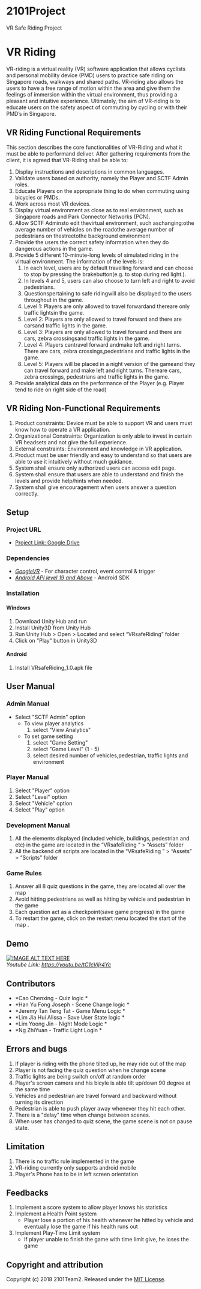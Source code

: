 # 2101Project
VR Safe Riding Project


# VR Riding
VR-riding is a virtual reality (VR) software application that allows cyclists and personal mobility device (PMD) users to practice safe riding on Singapore roads, walkways and shared paths. VR-riding also allows the users to have a free range of motion within the area and give them the feelings of immersion within the virtual environment, thus providing a pleasant and intuitive experience. Ultimately, the aim of VR-riding is to educate users on the safety aspect of commuting by cycling or with their PMD’s in Singapore.

## VR Riding Functional Requirements
This section describes the core functionalities of VR-Riding and what it must be able to performand deliver. After gathering requirements from the client, it is agreed that VR-Riding shall be able to:
1. Display instructions and descriptions in common languages.
2. Validate users based on authority, namely the Player and SCTF Admin roles.
3. Educate Players on the appropriate thing to do when commuting using bicycles or PMDs.
4. Work across most VR devices.
5. Display virtual environment as close as to real environment, such as Singapore roads and Park Connector Networks (PCN).
6. Allow SCTF Adminsto edit thevirtual environment, such aschanging:othe average number of vehicles on the roadothe average number of 	    pedestrians on thestreetothe background environment
7. Provide the users the correct safety information when they do dangerous actions in the game.
8. Provide 5 different 10-minute-long levels of simulated riding in the virtual environment. 
    The information of the levels is:
	1. In each level, users are by default travelling forward and can choose to stop by pressing the brakebutton(e.g. to stop during 	    red light.). 
	2. In levels 4 and 5, users can also choose to turn left and right to avoid pedestrians.
	3. Questionspertaining to safe ridingwill also be displayed to the users throughout in the game.
	4. Level 1: Players are only allowed to travel forwardand thereare only traffic lightsin the game.
	5. Level 2: Players are only allowed to travel forward and there are carsand traffic lights in the game.
	6. Level 3: Players are only allowed to travel forward and there are cars, zebra crossingsand traffic lights in the game.
	7. Level 4: Players cantravel forward andmake left and right turns. There are cars, zebra crossings,pedestrians and traffic 	            lights in the game.
	8. Level 5: Players will be placed in a night version of the gameand they can travel forward and make left and right turns. 	            Thereare cars, zebra crossings, pedestrians and traffic lights in the game.
9. Provide analytical data on the performance of the Player (e.g. Player tend to ride on right side of the road)

## VR Riding Non-Functional Requirements
1. Product constraints: Device must be able to support VR and users must know how to operate a VR application. 
2. Organizational Constraints: Organization is only able to invest in certain VR headsets and not give the full experience. 
3. External constraints: Environment and knowledge in VR application.   
4. Product must be user friendly and easy to understand so that users are able to use it intuitively without much guidance.
5. System shall ensure only authorized users can access edit page. 
6. System shall ensure that users are able to understand and finish the levels and provide help/hints when needed. 
7. System shall give encouragement when users answer a question correctly.

## Setup 

### Project URL
* [Project Link: Google Drive](https://drive.google.com/open?id=1HVzAYGdR2tUlPMDpsFwt39b-0ySC7_s4)

### Dependencies

* [*GoogleVR*](https://github.com/googlevr/gvr-unity-sdk) - For character control, event control & trigger
* [*Android API level 19 and Above*](https://developer.android.com/studio/) - Android SDK

### Installation
#### Windows
1. Download Unity Hub and run 
2. Install Unity3D from Unity Hub
3. Run Unity Hub > Open > Located and select “VRsafeRiding” folder
4. Click on "Play" button in Unity3D

#### Android
1. Install VRsafeRiding_1.0.apk file 

## User Manual
### Admin Manual
*   Select "SCTF Admin" option
	* To view player analytics 
       1. select "View Analytics"
	* To set game setting 
      1. select "Game Setting"
      2. select "Game Level" (1 - 5)
      3. select desired number of vehicles,pedestrian, traffic lights and environment
  
### Player Manual
1. Select "Player" option
2. Select "Level" option
3. Select "Vehicle" option
4. Select "Play" option

### Development Manual
1. All the elements displayed (included vehicle, buildings, pedestrian and etc) in the game are located in the “VRsafeRiding ” > “Assets” folder
2. All the backend c# scripts are located in the “VRsafeRiding ” > “Assets” > “Scripts” folder

### Game Rules
 1. Answer all 8 quiz questions in the game, they are located all over the map
 2. Avoid hitting pedestrians as well as hitting by vehicle and pedestrian 
    in the game
 3. Each question act as a checkpoint(save game progress) in the game 
 4. To restart the game, click on the restart menu located the start of the map .

## Demo
[![IMAGE ALT TEXT HERE](https://img.youtube.com/vi/tC1cVljr4Yc/0.jpg)](https://www.youtube.com/watch?v=tC1cVljr4Yc)  
*Youtube Link: https://youtu.be/tC1cVljr4Yc*

## Contributors

* *Cao Chenxing - Quiz logic *
* *Han Yu Fong Joseph - Scene Change logic *
* *Jeremy Tan Teng Tat - Game Menu Logic *
* *Lim Jia Hui Alissa - Save User State logic *
* *Lim Yoong Jin - Night Mode Logic *
* *Ng ZhiYuan - Traffic Light Login *


## Errors and bugs
   1. If player is riding with the phone tilted up, he may ride out of the map
   2. Player is not facing the quiz question when he change scene
   3. Traffic lights are being switch on/off at random order
   4. Player's screen camera and his bicyle is able tilt up/down 90 degree at the same time
   5. Vehicles and pedestrian are travel forward and backward without turning its direction
   6. Pedestrian is able to push player away whenever they hit each other.
   7. There is a "delay" time when change between scenes.
   8. When user has changed to quiz scene, the game scene is not on pause state.
   
   
## Limitation
   1. There is no traffic rule implemented in the game
   2. VR-riding currently only supports android mobile
   3. Player's Phone has to be in left screen orientation 

## Feedbacks
   1. Implement a score system to allow player knows his statistics
   2. Implement a Health Point system 
      * Player lose a portion of his health whenever he hitted by vehicle and eventually lose the game if his health runs out
   3. Implement Play-Time Limit system
      * If player unable to finish the game with time limit give, he loses the game

## Copyright and attribution

Copyright (c) 2018 2101Team2. Released under the [MIT License](https://github.com/lewisccx/Team2/blob/master/LICENSE.MD).
